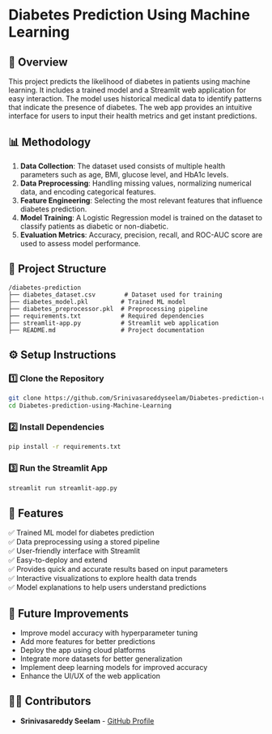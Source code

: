 # Diabetes Prediction Using Machine Learning

## 📌 Overview
This project predicts the likelihood of diabetes in patients using machine learning. It includes a trained model and a Streamlit web application for easy interaction. The model uses historical medical data to identify patterns that indicate the presence of diabetes. The web app provides an intuitive interface for users to input their health metrics and get instant predictions.

## 📊 Methodology
1. **Data Collection**: The dataset used consists of multiple health parameters such as age, BMI, glucose level, and HbA1c levels.
2. **Data Preprocessing**: Handling missing values, normalizing numerical data, and encoding categorical features.
3. **Feature Engineering**: Selecting the most relevant features that influence diabetes prediction.
4. **Model Training**: A Logistic Regression model is trained on the dataset to classify patients as diabetic or non-diabetic.
5. **Evaluation Metrics**: Accuracy, precision, recall, and ROC-AUC score are used to assess model performance.

## 📂 Project Structure
```
/diabetes-prediction
├── diabetes_dataset.csv        # Dataset used for training
├── diabetes_model.pkl         # Trained ML model
├── diabetes_preprocessor.pkl  # Preprocessing pipeline
├── requirements.txt           # Required dependencies
├── streamlit-app.py           # Streamlit web application
├── README.md                  # Project documentation
```

## ⚙️ Setup Instructions
### 1️⃣ Clone the Repository
```sh
git clone https://github.com/Srinivasareddyseelam/Diabetes-prediction-using-Machine-Learning.git
cd Diabetes-prediction-using-Machine-Learning
```


### 2️⃣ Install Dependencies
```sh
pip install -r requirements.txt
```

### 3️⃣ Run the Streamlit App
```sh
streamlit run streamlit-app.py
```

## 🎯 Features
✅ Trained ML model for diabetes prediction  
✅ Data preprocessing using a stored pipeline  
✅ User-friendly interface with Streamlit  
✅ Easy-to-deploy and extend  
✅ Provides quick and accurate results based on input parameters  
✅ Interactive visualizations to explore health data trends  
✅ Model explanations to help users understand predictions  

## 🚀 Future Improvements
- Improve model accuracy with hyperparameter tuning
- Add more features for better predictions
- Deploy the app using cloud platforms
- Integrate more datasets for better generalization
- Implement deep learning models for improved accuracy
- Enhance the UI/UX of the web application

## 👨‍💻 Contributors
- **Srinivasareddy Seelam** - [GitHub Profile](https://github.com/Srinivasareddyseelam)

